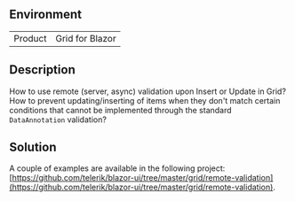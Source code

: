 
## Environment

<table>
<tbody>
<tr>
<td>Product</td>
<td>Grid for Blazor</td>
</tr>
</tbody>
</table>

## Description

How to use remote (server, async) validation upon Insert or Update in Grid? How to prevent updating/inserting of items when they don't match certain conditions that cannot be implemented through the standard `DataAnnotation` validation?

## Solution

A couple of examples are available in the following project: [https://github.com/telerik/blazor-ui/tree/master/grid/remote-validation](https://github.com/telerik/blazor-ui/tree/master/grid/remote-validation).